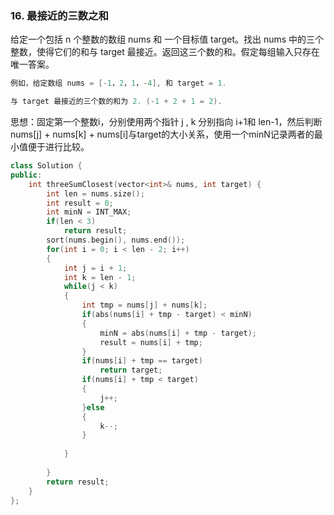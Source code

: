 ### 16. 最接近的三数之和

给定一个包括 n 个整数的数组 nums 和 一个目标值 target。找出 nums 中的三个整数，使得它们的和与 target 最接近。返回这三个数的和。假定每组输入只存在唯一答案。
```C++
例如，给定数组 nums = [-1，2，1，-4], 和 target = 1.

与 target 最接近的三个数的和为 2. (-1 + 2 + 1 = 2).
```
思想：固定第一个整数i，分别使用两个指针 j , k 分别指向 i+1和 len-1，然后判断nums[j] + nums[k] + nums[i]与target的大小关系，使用一个minN记录两者的最小值便于进行比较。
```C++
class Solution {
public:
    int threeSumClosest(vector<int>& nums, int target) {
        int len = nums.size();
        int result = 0;
        int minN = INT_MAX;
        if(len < 3)
            return result;
        sort(nums.begin(), nums.end());
        for(int i = 0; i < len - 2; i++)
        {
            int j = i + 1;
   			int k = len - 1;
            while(j < k)
            {
                int tmp = nums[j] + nums[k];
                if(abs(nums[i] + tmp - target) < minN)
                {
                    minN = abs(nums[i] + tmp - target);
                    result = nums[i] + tmp;
                }
                if(nums[i] + tmp == target)
                    return target;
                if(nums[i] + tmp < target)
                {
                    j++;
                }else
                {
                    k--;
                }
                
            }
            
        }
        return result;
    }
};
```